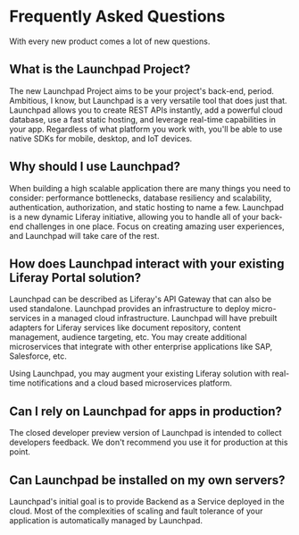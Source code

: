 # Frequently Asked Questions

With every new product comes a lot of new questions.

## What is the Launchpad Project?

The new Launchpad Project aims to be your project's back-end, period. Ambitious, I know, but Launchpad is a very versatile tool that does just that. Launchpad allows you to create REST APIs instantly, add a powerful cloud database, use a fast static hosting, and leverage real-time capabilities in your app. Regardless of what platform you work with, you'll be able to use native SDKs for mobile, desktop, and IoT devices.

## Why should I use Launchpad?

When building a high scalable application there are many things you need to consider: performance bottlenecks, database resiliency and scalability, authentication, authorization, and static hosting to name a few. Launchpad is a new dynamic Liferay initiative, allowing you to handle all of your back-end challenges in one place. Focus on creating amazing user experiences, and Launchpad will take care of the rest.

## How does Launchpad interact with your existing Liferay Portal solution?

Launchpad can be described as Liferay's API Gateway that can also be used standalone. Launchpad provides an infrastructure to deploy micro-services in a managed cloud infrastructure. Launchpad will have prebuilt adapters for Liferay services like document repository, content management, audience targeting, etc. You may create additional microservices that integrate with other enterprise applications like SAP, Salesforce, etc.

Using Launchpad, you may augment your existing Liferay solution with real-time notifications and a cloud based microservices platform.

## Can I rely on Launchpad for apps in production?

The closed developer preview version of Launchpad is intended to collect developers feedback. We don't recommend you use it for production at this point.

## Can Launchpad be installed on my own servers?

Launchpad's initial goal is to provide Backend as a Service deployed in the cloud. Most of the complexities of scaling and fault tolerance of your application is automatically managed by Launchpad.